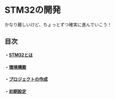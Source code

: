 # STM32の開発

かなり難しいけど、ちょっとずつ確実に進んでいこう！

## 目次

#### ・[STM32とは](00_STM32とは.md)
#### ・[環境構築](01_環境構築.md)
#### ・[プロジェクトの作成](02_プロジェクトの作成.md)
#### ・[初期設定](03_初期設定.md.md)

